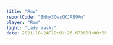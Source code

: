 ```yaml
---
title: "Row"
reportCode: "BNhy3GwzCKJA89Vn"
player: "Row"
fight: "Lady Vashj"
date: 2021-10-24T19:01:26.673000+00:00
---
```


